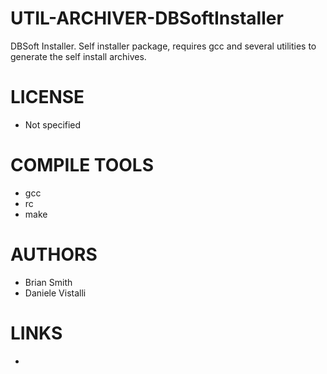 # UTIL-ARCHIVER-DBSoftInstaller
DBSoft Installer.  Self installer package, requires gcc and several utilities to generate the self install archives.

LICENSE
===============
* Not specified

COMPILE TOOLS
===============
* gcc
* rc
* make

AUTHORS
===============
* Brian Smith
* Daniele Vistalli

LINKS
===============
*
